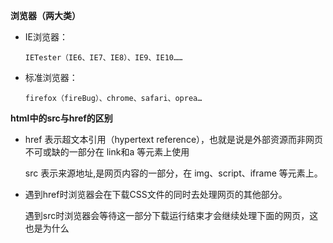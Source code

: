 **浏览器（两大类）**

* IE浏览器：    

      IETester（IE6、IE7、IE8）、IE9、IE10……

* 标准浏览器：

      firefox（fireBug）、chrome、safari、oprea…


**html中的src与href的区别**

* href 表示超文本引用（hypertext reference），也就是说是外部资源而非网页不可或缺的一部分在 link和a 等元素上使用  
  
  src 表示来源地址,是网页内容的一部分，在 img、script、iframe 等元素上。
  
* 遇到href时浏览器会在下载CSS文件的同时去处理网页的其他部分。

  遇到src时浏览器会等待这一部分下载运行结束才会继续处理下面的网页，这也是为什么<script>标签最好放在网页底部。
      
      
**link和@import的区别**

* link属于XHTML标签，⽽@import是CSS提供的。 
* ⻚⾯被加载时，link会同时被加载，⽽@import引⽤的CSS会等到⻚⾯被加载完再加载。 
* import只在IE 5以上才能识别，⽽link是XHTML标签，⽆兼容问题。 
* link⽅式的样式权重⾼于@import的权重。
* 使⽤dom控制样式时的差别。当使⽤javascript控制dom去改变样式的时候，只能使⽤link标签，因为@import不是 dom可以控制的。
      
      


   
   
